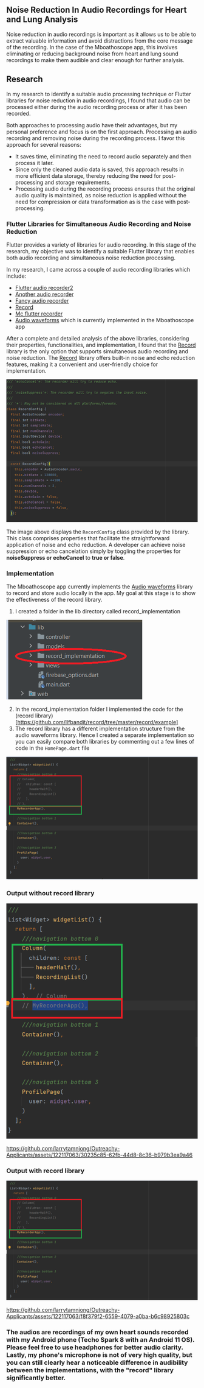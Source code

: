 ## Noise Reduction In Audio Recordings for Heart and Lung Analysis

Noise reduction in audio recordings is important as it allows us to be able to extract valuable information and avoid distractions from the core message of the recording. In the case of the Mboathoscope app, this involves eliminating or reducing background noise from heart and lung sound recordings to make them audible and clear enough for further analysis.

## Research

In my research to identify a suitable audio processing technique or Flutter libraries for noise reduction in audio recordings, I found that audio can be processed either during the audio recording process or after it has been recorded.

Both approaches to processing audio have their advantages, but my personal preference and focus is on the first approach. Processing an audio recording and removing noise during the recording process. I favor this approach for several reasons: 

+ It saves time, eliminating the need to record audio separately and then process it later.
+ Since only the cleaned audio data is saved, this approach results in more efficient data storage, thereby reducing the need for post-processing and storage requirements.
+ Processing audio during the recording process ensures that the original audio quality is maintained, as noise reduction is applied without the need for compression or data transformation as is the case with post-processing.

### Flutter Libraries for Simultaneous Audio Recording and Noise Reduction 

Flutter provides a variety of libraries for audio recording. In this stage of the research, my objective was to identify a suitable Flutter library that enables both audio recording and simultaneous noise reduction processing.

In my research, I came across a couple of audio recording libraries which include: 

+ [Flutter audio recorder2](https://pub.dev/packages/flutter_audio_recorder2)
+ [Another audio recorder](https://pub.dev/packages/another_audio_recorder)
+ [Fancy audio recorder](https://pub.dev/packages/fancy_audio_recorder)
+ [Record](https://pub.dev/packages/record)
+ [Mc flutter recorder](https://pub.dev/packages/mc_flutter_recorder)
+ [Audio waveforms](https://pub.dev/packages/audio_waveforms) which is currently implemented in the Mboathoscope app


After a complete and detailed analysis of the above libraries, considering their properties, functionalities, and implementation, I found that the [Record](https://pub.dev/packages/record) library is the only option that supports simultaneous audio recording and noise reduction. The [Record](https://pub.dev/packages/record) library offers built-in noise and echo reduction features, making it a convenient and user-friendly choice for implementation.

![Alt text](images/image-37.png)


The image above displays the ```RecordConfig``` class provided by the library. This class comprises properties that facilitate the straightforward application of noise and echo reduction. A developer can achieve noise suppression or echo cancelation simply by toggling the properties for **noiseSuppress or echoCancel** to **true or false**.

### Implementation

The Mboathoscope app currently implements the [Audio waveforms](https://pub.dev/packages/audio_waveforms) library to record and store audio locally in the app. My goal at this stage is to show the effectiveness of the record library.

1. I created a folder in the lib directory called  record_implementation 

![Alt text](images/image-38.png)

2. In the record_implementation folder I implemented the code for the (record library)[https://github.com/llfbandit/record/tree/master/record/example] 
3. The record library has a different implementation structure from the audio waveforms library. Hence I created a separate implementation so you can easily compare both libraries by commenting out a few lines of code in the ```HomePage.dart``` file

![Alt text](images/image-39.png)


### Output without record library

![Alt text](images/image-50.png)


https://github.com/larrytamnjong/Outreachy-Applicants/assets/122117063/30235c85-62fb-44d8-8c36-b979b3ea9a46


### Output with record library

![Alt text](images/image-40.png)


https://github.com/larrytamnjong/Outreachy-Applicants/assets/122117063/f8f379f2-6559-4079-a0ba-b6c98925803c



### The audios are recordings of my own heart sounds recorded with my Android phone (Techo Spark 8 with an Android 11 OS). Please feel free to use headphones for better audio clarity. Lastly, my phone's microphone is not of very high quality, but you can still clearly hear a noticeable difference in audibility between the implementations, with the "record" library significantly better.
